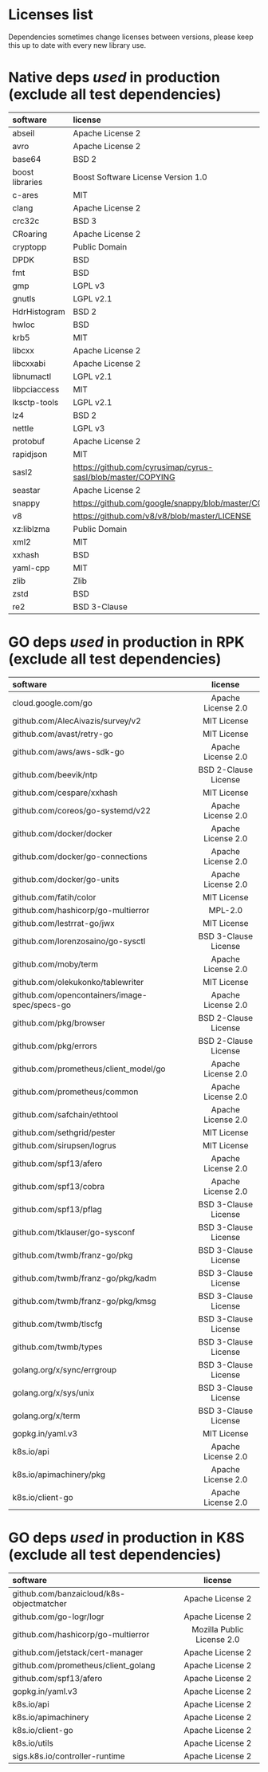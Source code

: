 # Licenses list


Dependencies sometimes change licenses between versions, 
please keep this up to date with every new library use.

# Native deps _used_ in production (exclude all test dependencies)

| software        | license                            |
| :----------     | :------------                      |
| abseil          | Apache License 2                   |
| avro            | Apache License 2                   |
| base64          | BSD 2                              |
| boost libraries | Boost Software License Version 1.0 |
| c-ares          | MIT                                |
| clang           | Apache License 2                   |
| crc32c          | BSD 3                              |
| CRoaring        | Apache License 2                   |
| cryptopp        | Public Domain                      |
| DPDK            | BSD                                |
| fmt             | BSD                                |
| gmp             | LGPL v3                            |
| gnutls          | LGPL v2.1                          |
| HdrHistogram    | BSD 2                              |
| hwloc           | BSD                                |
| krb5            | MIT                                |
| libcxx          | Apache License 2                   |
| libcxxabi       | Apache License 2                   |
| libnumactl      | LGPL v2.1                          |
| libpciaccess    | MIT                                |
| lksctp-tools    | LGPL v2.1                          |
| lz4             | BSD 2                              |
| nettle          | LGPL v3                            |
| protobuf        | Apache License 2                   |
| rapidjson       | MIT                                |
| sasl2           | https://github.com/cyrusimap/cyrus-sasl/blob/master/COPYING |
| seastar         | Apache License 2                   |
| snappy          | https://github.com/google/snappy/blob/master/COPYING |
| v8              | https://github.com/v8/v8/blob/master/LICENSE |
| xz:liblzma      | Public Domain                      |
| xml2            | MIT                                |
| xxhash          | BSD                                |
| yaml-cpp        | MIT                                |
| zlib            | Zlib                               |
| zstd            | BSD                                |
| re2             | BSD 3-Clause                       |
 
# GO deps _used_ in production in RPK (exclude all test dependencies)

| software                                              | license                   |
| :----------                                           | :------------:            |
| cloud.google.com/go                                   | Apache License 2.0        |
| github.com/AlecAivazis/survey/v2                      | MIT License               |
| github.com/avast/retry-go                             | MIT License               |
| github.com/aws/aws-sdk-go                             | Apache License 2.0        |
| github.com/beevik/ntp                                 | BSD 2-Clause License      |
| github.com/cespare/xxhash                             | MIT License               |
| github.com/coreos/go-systemd/v22                      | Apache License 2.0        |
| github.com/docker/docker                              | Apache License 2.0        |
| github.com/docker/go-connections                      | Apache License 2.0        |
| github.com/docker/go-units                            | Apache License 2.0        |
| github.com/fatih/color                                | MIT License               |
| github.com/hashicorp/go-multierror                    | MPL-2.0                   |
| github.com/lestrrat-go/jwx                            | MIT License               |
| github.com/lorenzosaino/go-sysctl                     | BSD 3-Clause License      |
| github.com/moby/term                                  | Apache License 2.0        |
| github.com/olekukonko/tablewriter                     | MIT License               |
| github.com/opencontainers/image-spec/specs-go         | Apache License 2.0        |
| github.com/pkg/browser                                | BSD 2-Clause License      |
| github.com/pkg/errors                                 | BSD 2-Clause License      |
| github.com/prometheus/client_model/go                 | Apache License 2.0        |
| github.com/prometheus/common                          | Apache License 2.0        |
| github.com/safchain/ethtool                           | Apache License 2.0        |
| github.com/sethgrid/pester                            | MIT License               |
| github.com/sirupsen/logrus                            | MIT License               |
| github.com/spf13/afero                                | Apache License 2.0        |
| github.com/spf13/cobra                                | Apache License 2.0        |
| github.com/spf13/pflag                                | BSD 3-Clause License      |
| github.com/tklauser/go-sysconf                        | BSD 3-Clause License      |
| github.com/twmb/franz-go/pkg                          | BSD 3-Clause License      |
| github.com/twmb/franz-go/pkg/kadm                     | BSD 3-Clause License      |
| github.com/twmb/franz-go/pkg/kmsg                     | BSD 3-Clause License      |
| github.com/twmb/tlscfg                                | BSD 3-Clause License      |
| github.com/twmb/types                                 | BSD 3-Clause License      |
| golang.org/x/sync/errgroup                            | BSD 3-Clause License      |
| golang.org/x/sys/unix                                 | BSD 3-Clause License      |
| golang.org/x/term                                     | BSD 3-Clause License      |
| gopkg.in/yaml.v3                                      | MIT License               |
| k8s.io/api                                            | Apache License 2.0        |
| k8s.io/apimachinery/pkg                               | Apache License 2.0        |
| k8s.io/client-go                                      | Apache License 2.0        |

# GO deps _used_ in production in K8S (exclude all test dependencies)

| software                                  | license                   |
| :----------                               | :------------:            |
| github.com/banzaicloud/k8s-objectmatcher  | Apache License 2          |
| github.com/go-logr/logr                   | Apache License 2          |
| github.com/hashicorp/go-multierror        | Mozilla Public License 2.0|
| github.com/jetstack/cert-manager          | Apache License 2          |
| github.com/prometheus/client_golang       | Apache License 2          |
| github.com/spf13/afero                    | Apache License 2          |
| gopkg.in/yaml.v3                          | Apache License 2          |
| k8s.io/api                                | Apache License 2          |
| k8s.io/apimachinery                       | Apache License 2          |
| k8s.io/client-go                          | Apache License 2          |
| k8s.io/utils                              | Apache License 2          |
| sigs.k8s.io/controller-runtime            | Apache License 2          |


